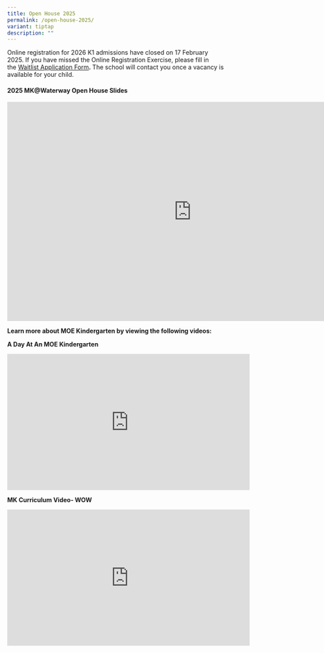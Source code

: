 ```yaml
---
title: Open House 2025
permalink: /open-house-2025/
variant: tiptap
description: ""
---
```

<p>Online registration for 2026 K1 admissions have closed on 17 February
2025. If you have missed the Online Registration Exercise, please fill
in the&nbsp;<a href="https://form.gov.sg/682c224ae813ab801ca98fe1" rel="noopener noreferrer nofollow" target="_blank">Waitlist Application Form</a><strong>.&nbsp;</strong>The
school will contact you once a vacancy is available for your child.</p>
<h4><strong>2025 MK@Waterway Open House Slides</strong></h4>
<div class="iframe-wrapper">
<iframe height="507" width="850" allowfullscreen="true" frameborder="0" src="https://docs.google.com/presentation/d/e/2PACX-1vT6AlhIR_wmsMSmqDRB-pP7pHLYKXgjyApyjKNiAsFIXlhOS7CkyzIiwR6VNDsB_g/embed?start=true&amp;loop=true&amp;delayms=30000"></iframe>
</div>
<p></p>
<p><strong>Learn more about MOE Kindergarten by viewing the following videos:</strong>
<br>
</p>
<p><strong>A Day At An MOE Kindergarten</strong>
</p>
<div class="iframe-wrapper">
<iframe height="315" width="560" allowfullscreen="true" frameborder="0" src="https://www.youtube.com/embed/QXvV21a-TqE?si=-PtjvV3TsF1XFLlS"></iframe>
</div>
<p></p>
<p><strong>MK Curriculum Video- WOW</strong>
</p>
<div class="iframe-wrapper">
<iframe height="315" width="560" allowfullscreen="true" frameborder="0" src="https://www.youtube.com/embed/hR3ALdHIlN8?si=q-T_Lx8mTK5Y_Y-p"></iframe>
</div>
<p></p>
<p></p>
<p></p>
<p></p>